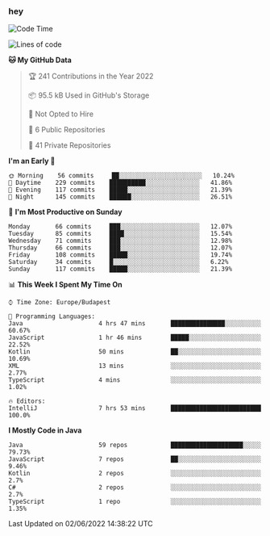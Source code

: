 ### hey

<!--START_SECTION:waka-->
![Code Time](http://img.shields.io/badge/Code%20Time-787%20hrs%2040%20mins-blue)

![Lines of code](https://img.shields.io/badge/From%20Hello%20World%20I%27ve%20Written-507%20Thousand%20lines%20of%20code-blue)

**🐱 My GitHub Data** 

> 🏆 241 Contributions in the Year 2022
 > 
> 📦 95.5 kB Used in GitHub's Storage 
 > 
> 🚫 Not Opted to Hire
 > 
> 📜 6 Public Repositories 
 > 
> 🔑 41 Private Repositories  
 > 
**I'm an Early 🐤** 

```text
🌞 Morning    56 commits     ██░░░░░░░░░░░░░░░░░░░░░░░   10.24% 
🌆 Daytime    229 commits    ██████████░░░░░░░░░░░░░░░   41.86% 
🌃 Evening    117 commits    █████░░░░░░░░░░░░░░░░░░░░   21.39% 
🌙 Night      145 commits    ██████░░░░░░░░░░░░░░░░░░░   26.51%

```
📅 **I'm Most Productive on Sunday** 

```text
Monday       66 commits     ███░░░░░░░░░░░░░░░░░░░░░░   12.07% 
Tuesday      85 commits     ████░░░░░░░░░░░░░░░░░░░░░   15.54% 
Wednesday    71 commits     ███░░░░░░░░░░░░░░░░░░░░░░   12.98% 
Thursday     66 commits     ███░░░░░░░░░░░░░░░░░░░░░░   12.07% 
Friday       108 commits    █████░░░░░░░░░░░░░░░░░░░░   19.74% 
Saturday     34 commits     █░░░░░░░░░░░░░░░░░░░░░░░░   6.22% 
Sunday       117 commits    █████░░░░░░░░░░░░░░░░░░░░   21.39%

```


📊 **This Week I Spent My Time On** 

```text
⌚︎ Time Zone: Europe/Budapest

💬 Programming Languages: 
Java                     4 hrs 47 mins       ███████████████░░░░░░░░░░   60.67% 
JavaScript               1 hr 46 mins        █████░░░░░░░░░░░░░░░░░░░░   22.52% 
Kotlin                   50 mins             ██░░░░░░░░░░░░░░░░░░░░░░░   10.69% 
XML                      13 mins             ░░░░░░░░░░░░░░░░░░░░░░░░░   2.77% 
TypeScript               4 mins              ░░░░░░░░░░░░░░░░░░░░░░░░░   1.02%

🔥 Editors: 
IntelliJ                 7 hrs 53 mins       █████████████████████████   100.0%

```

**I Mostly Code in Java** 

```text
Java                     59 repos            ████████████████████░░░░░   79.73% 
JavaScript               7 repos             ██░░░░░░░░░░░░░░░░░░░░░░░   9.46% 
Kotlin                   2 repos             ░░░░░░░░░░░░░░░░░░░░░░░░░   2.7% 
C#                       2 repos             ░░░░░░░░░░░░░░░░░░░░░░░░░   2.7% 
TypeScript               1 repo              ░░░░░░░░░░░░░░░░░░░░░░░░░   1.35%

```



 Last Updated on 02/06/2022 14:38:22 UTC
<!--END_SECTION:waka-->
